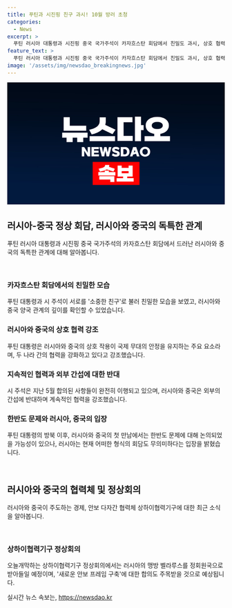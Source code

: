 ```yaml
---
title: 푸틴과 시진핑 친구 과시! 10월 방러 초청
categories:
  - News
excerpt: >
  푸틴 러시아 대통령과 시진핑 중국 국가주석이 카자흐스탄 회담에서 친밀도 과시, 상호 협력 강조. 푸틴은 중러 관계가 역대 최고 수준이며 협력을 강화하고 있다고 언급, 시는 지속적인 협력을 강조하며 외부 간섭에 반대하고 있습니다. 러시아와 중국이 주도하는 상하이협력기구 정상회의에 벨라루스를 정회원국으로 받아들이고 새로운 안보 프레임에 대한 합의도 이뤄질 가능성에 관심이 쏠립니다. (150자)
feature_text: >
  푸틴 러시아 대통령과 시진핑 중국 국가주석이 카자흐스탄 회담에서 친밀도 과시, 상호 협력 강조. 푸틴은 중러 관계가 역대 최고 수준이며 협력을 강화하고 있다고 언급, 시는 지속적인 협력을 강조하며 외부 간섭에 반대하고 있습니다. 러시아와 중국이 주도하는 상하이협력기구 정상회의에 벨라루스를 정회원국으로 받아들이고 새로운 안보 프레임에 대한 합의도 이뤄질 가능성에 관심이 쏠립니다. (150자)
image: '/assets/img/newsdao_breakingnews.jpg'
---
```


<p><img src="/assets/img/newsdao_breakingnews.jpg" alt="pcversion 속보" /></p>

<h2 data-ke-size="size26">러시아-중국 정상 회담, 러시아와 중국의 독특한 관계</h2>

<p data-ke-size="size16">푸틴 러시아 대통령과 시진핑 중국 국가주석의 카자흐스탄 회담에서 드러난 러시아와 중국의 독특한 관계에 대해 알아봅니다. </p>

<p><br></p>

<h3><b>카자흐스탄 회담에서의 친밀한 모습</b></h3>

<p data-ke-size="size16">푸틴 대통령과 시 주석이 서로를 '소중한 친구'로 불러 친밀한 모습을 보였고, 러시아와 중국 양국 관계의 깊이를 확인할 수 있었습니다.</p>

<h3><b>러시아와 중국의 상호 협력 강조</b></h3>

<p data-ke-size="size16">푸틴 대통령은 러시아와 중국의 상호 작용이 국제 무대의 안정을 유지하는 주요 요소라며, 두 나라 간의 협력을 강화하고 있다고 강조했습니다.</p>

<h3><b>지속적인 협력과 외부 간섭에 대한 반대</b></h3>

<p data-ke-size="size16">시 주석은 지난 5월 합의된 사항들이 완전히 이행되고 있으며, 러시아와 중국은 외부의 간섭에 반대하며 계속적인 협력을 강조했습니다.</p>

<h3><b>한반도 문제와 러시아, 중국의 입장</b></h3>

<p data-ke-size="size16">푸틴 대통령의 방북 이후, 러시아와 중국의 첫 만남에서는 한반도 문제에 대해 논의되었을 가능성이 있으나, 러시아는 현재 어떠한 형식의 회담도 무의미하다는 입장을 밝혔습니다.</p>

<p><br></p>

<h2 data-ke-size="size26">러시아와 중국의 협력체 및 정상회의</h2>

<p data-ke-size="size16">러시아와 중국이 주도하는 경제, 안보 다자간 협력체 상하이협력기구에 대한 최근 소식을 알아봅니다. </p>

<p><br></p>

<h3><b>상하이협력기구 정상회의</b></h3>

<p data-ke-size="size16">오늘개막하는 상하이협력기구 정상회의에서는 러시아의 맹방 벨라루스를 정회원국으로 받아들일 예정이며, '새로운 안보 프레임 구축'에 대한 합의도 주목받을 것으로 예상됩니다.</p>
실시간 뉴스 속보는, <a href="https://newsdao.kr" rel="dofollow">https://newsdao.kr</a>


